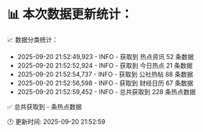📊 本次数据更新统计：
==========================

📈 数据分类统计：
- 2025-09-20 21:52:49,923 - INFO - 获取到 热点资讯 52 条数据
- 2025-09-20 21:52:52,924 - INFO - 获取到 今日热点 21 条数据
- 2025-09-20 21:52:54,737 - INFO - 获取到 公社热帖 88 条数据
- 2025-09-20 21:52:56,598 - INFO - 获取到 财经日历 67 条数据
- 2025-09-20 21:52:59,452 - INFO - 总共获取到 228 条热点数据

✅ 总共获取到 - 条热点数据

🕐 更新时间: 2025-09-20 21:52:59
